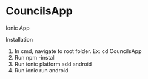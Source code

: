 # CouncilsApp
Ionic App

Installation
1. In cmd, navigate to root folder. Ex: cd CouncilsApp
2. Run npm -install
3. Run ionic platform add android
4. Run ionic run android
